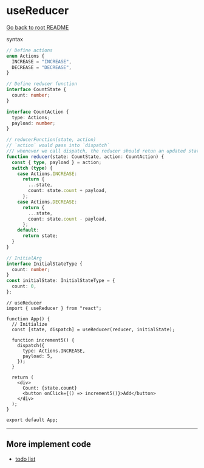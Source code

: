 # useReducer

[Go back to root README](/README.md)

syntax

```typescript
// Define actions
enum Actions {
  INCREASE = "INCREASE",
  DECREASE = "DECREASE",
}
```

```typescript
// Define reducer function
interface CountState {
  count: number;
}

interface CountAction {
  type: Actions;
  payload: number;
}

// reducerFunction(state, action)
// `action` would pass into `dispatch`
/// whenever we call dispatch, the reducer should retun an updated state
function reducer(state: CountState, action: CountAction) {
  const { type, payload } = action;
  switch (type) {
    case Actions.INCREASE:
      return {
        ...state,
        count: state.count + payload,
      };
    case Actions.DECREASE:
      return {
        ...state,
        count: state.count - payload,
      };
    default:
      return state;
  }
}
```

```typescript
// InitialArg
interface InitialStateType {
  count: number;
}
const initialState: InitialStateType = {
  count: 0,
};
```

```tsx
// useReducer
import { useReducer } from "react";

function App() {
  // Initialize
  const [state, dispatch] = useReducer(reducer, initialState);

  function increment5() {
    dispatch({
      type: Actions.INCREASE,
      payload: 5,
    });
  }

  return (
    <div>
      Count: {state.count}
      <button onClick={() => increment5()}>Add</button>
    </div>
  );
}

export default App;
```

---

## More implement code

- [todo list](./../../src/pages/useReducer/todosReducer.tsx)
